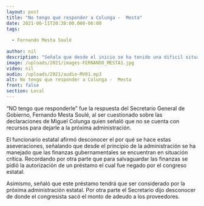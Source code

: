 ```yaml
---
layout: post
title: "No tengo que responder a Colunga -  Mesta"
date: 2021-06-11T20:38:00.000-06:00
tags:
  
  - Fernando Mesta Soulé
  
author: nil
description: "Señala que desde el inicio se ha tenido una dificil situación de flujo financiero."
image: /uploads/2021/images-FERNANDO_MESTA1.jpg
video: nil
audio: /uploads/2021/audio-MV01.mp3
alt: No tengo que responder a Colunga -  Mesta
front: false
section: Local
---
```


“NO tengo que responderle” fue la respuesta del Secretario General de Gobierno, Fernando Mesta Soulé, al ser cuestionado sobre las declaraciones de Miguel Colunga quien señaló que no se cuenta con recursos para dejarle a la próxima administración.

El funcionario estatal afirmó desconocer el por qué se hace estas aseveraciones, señalando que desde el principio de la administración se ha manejado que las finanzas gubernamentales se encuentran en situación crítica. Recordando por otra parte que para salvaguardar las finanzas se pidió la autorización de un préstamo el cual fue negado por el congreso estatal.

Asimismo, señaló que este préstamo tendrá que ser considerado por la próxima administración estatal. Por otra parte el Secretario dijo desconocer de donde el congresista sacó el monto de adeudo a los proveedores.
